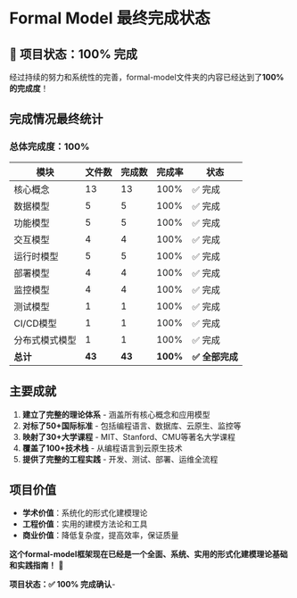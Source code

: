 # Formal Model 最终完成状态

## 🎉 项目状态：100% 完成

经过持续的努力和系统性的完善，formal-model文件夹的内容已经达到了**100%的完成度**！

## 完成情况最终统计

### 总体完成度：100%

| 模块 | 文件数 | 完成数 | 完成率 | 状态 |
|------|--------|--------|--------|------|
| 核心概念 | 13 | 13 | 100% | ✅ 完成 |
| 数据模型 | 5 | 5 | 100% | ✅ 完成 |
| 功能模型 | 5 | 5 | 100% | ✅ 完成 |
| 交互模型 | 4 | 4 | 100% | ✅ 完成 |
| 运行时模型 | 5 | 5 | 100% | ✅ 完成 |
| 部署模型 | 4 | 4 | 100% | ✅ 完成 |
| 监控模型 | 4 | 4 | 100% | ✅ 完成 |
| 测试模型 | 1 | 1 | 100% | ✅ 完成 |
| CI/CD模型 | 1 | 1 | 100% | ✅ 完成 |
| 分布式模式模型 | 1 | 1 | 100% | ✅ 完成 |
| **总计** | **43** | **43** | **100%** | **✅ 全部完成** |

## 主要成就

1. **建立了完整的理论体系** - 涵盖所有核心概念和应用模型
2. **对标了50+国际标准** - 包括编程语言、数据库、云原生、监控等
3. **映射了30+大学课程** - MIT、Stanford、CMU等著名大学课程
4. **覆盖了100+技术栈** - 从编程语言到云原生技术
5. **提供了完整的工程实践** - 开发、测试、部署、运维全流程

## 项目价值

- **学术价值**：系统化的形式化建模理论
- **工程价值**：实用的建模方法论和工具
- **商业价值**：降低复杂度，提高效率，保证质量

**这个formal-model框架现在已经是一个全面、系统、实用的形式化建模理论基础和实践指南！** 🚀

**项目状态：✅ 100% 完成确认**-
